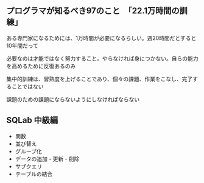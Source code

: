 ## プログラマが知るべき97のこと　「22.1万時間の訓練」
ある専門家になるためには、1万時間が必要になるらしい。週20時間だとすると10年間だって

必要なのは才能ではなく努力すること。やらなければ身につかない。自らの能力を高めるために反復あるのみ

集中的訓練は、習熟度を上げることであり、個々の課題、作業をこなし、完了することではない

課題のための課題にならないようにしなければならない

## SQLab 中級編
- 関数
- 並び替え
- グループ化
- データの追加・更新・削除
- サブクエリ
- テーブルの結合
